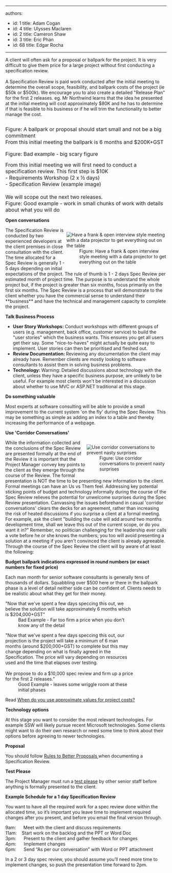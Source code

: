 

---
authors:
  - id: 1
    title: Adam Cogan
  - id: 4
    title: Ulysses Maclaren
  - id: 2
    title: Cameron Shaw
  - id: 3
    title: Eric Phan
  - id: 68
    title: Edgar Rocha
---




<span class='intro'> A client will often ask for a proposal or&#160;ballpark for the project. It is very difficult to give them price for a large project without first conducting a specification review.&#160;<br><br>A Specification Review is paid work conducted after the initial meeting to determine the overall scope, feasibility, and ballpark costs of the project (ie $50k or $500k). We encourage you to also create a detailed &quot;Release Plan&quot; for the first 2 releases. eg. Mr Northwind learns that the idea he presented at the initial meeting will cost approximately $80K and he has to determine if that is feasible to his business or if he will trim the functionality to better manage the cost.  </span>

<p align="left"><img src="/PublishingImages/proposal.jpg" alt="" /> </p>
<font class="ms-rteCustom-FigureNormal" size="+0">Figure&#58; A ballpark or proposal should start small and not be a big commitment</font><br><font class="ms-rteCustom-GreyBox" size="+0">From this initial meeting the ballpark is 6 months and $200K+GST<br></font><br><font class="ms-rteCustom-FigureBad" size="+0">Figure&#58; Bad example - big scary figure </font><p><font class="ms-rteCustom-GreyBox" size="+0">From this initial meeting we will first need to conduct a specification review. This first step is $10K<br>- Requirements Workshop (2 x ½ days)<br>- Specification Review (example image) <br><br>We will scope out the next two releases.</font><br><font class="ms-rteCustom-FigureGood" size="+0">Figure&#58; Good example - work in small chunks of work with details about what you will do</font></p>
<p><strong>Open conversations </strong></p>
<dl class="image" style="width&#58;313px;clear&#58;right;float&#58;right;"><dt><img class="ms-rteCustom-ImageArea" alt="Have a frank &amp; open interview style meeting with a data projector to get everything out on the table" src="/PublishingImages/ProjectManagement_OpenMeeting.jpg" border="0" /> </dt>
<dd><span class="ms-rteCustom-FigureNormal">Figure&#58; Have a frank &amp; open interview style meeting with a data projector to get everything out on the table</span> </dd></dl>
<p>The Specification Review is conducted by two experienced developers at the client premises in close consultation with the client. The time allocated for a Spec Review is generally 1 - 5 days depending on initial expectations of the project. The rule of thumb is 1 - 2 days Spec Review per estimated month of project time. The purpose is to understand the whole project but, if the project is greater than six months, focus primarily on the first six months. The Spec Review is a process that will demonstrate to the client whether you have the commercial sense to understand their **business** and have the technical and management capacity to complete the project.</p>
<p><strong>Talk Business Process</strong> </p>
<ul><li><strong>User Story Workshops&#58; </strong>Conduct workshops with different groups of users (e.g. management, back office, customer service) to build the &quot;user stories&quot; which the business wants. This ensures you get all users get their say. Some &quot;nice-to-haves&quot; might actually be quite easy to implement. User stories can then be prioritised and fleshed out. </li>
<li><strong>Review Documentation&#58; </strong>Reviewing any documentation the client may already have. Remember clients are mostly looking to software consultants to assist them in solving business problems. </li>
<li><strong>Technology&#58; </strong>Warning&#58; Detailed discussions about technology with the client, unless they have a specific business purpose, are unlikely to be useful. For example most clients won't be interested in a discussion about whether to use MVC or ASP.NET traditional at this stage. </li></ul>
<p><strong>Do something valuable</strong> </p>
<p>Most experts at software consulting will be able to provide a small improvement to the current system 'on the fly' during the Spec Review. This may be something as simple as adding an index to a table and thereby increasing the performance of a webpage. </p>
<p><strong>Use 'Corridor Conversations'</strong> </p>
<dl class="image" style="width&#58;250px;clear&#58;right;float&#58;right;"><dt><img class="ms-rteCustom-ImageArea" alt="Use corridor conversations to prevent nasty surprises" src="/PublishingImages/ProjectManagement_Suprise.jpg" border="0" /> </dt>
<dd><span class="ms-rteCustom-FigureNormal">Figure&#58; Use corridor conversations to prevent nasty surprises </span></dd></dl>
<p>While the information collected and the conclusions of the Spec Review are presented formally at the end of the Review it is important that the Project Manager convey key points to the client as they emerge through the course of the Review. The formal presentation is NOT the time to be presenting new information to the client. Formal meetings can have an Us vs Them feel. Addressing key potential sticking points of budget and technology informally during the course of the Spec Review relieves the potential for unwelcome surprises during the Spec Review presentation. Canvassing the issues beforehand in casual 'corridor conversations' clears the decks for an agreement, rather than increasing the risk of heated discussions if you surprise a client at a formal meeting. For example, ask the client &quot;building the cube will add around two months development time, shall we leave this out of the current scope, or do you want it in?&quot; Remember, no politician challenging for the leadership ever calls a vote before he or she knows the numbers; you too will avoid presenting a solution at a meeting if you aren't convinced the client is already agreeable. Through the course of the Spec Review the client will by aware of at least the following&#58; </p>
<p><strong>Budget ballpark indications expressed in round numbers (or exact numbers for fixed price)</strong> </p>
<p>Each man month for senior software consultants is generally tens of thousands of dollars. Squabbling over $500 here or there in the ballpark phase is a level of detail neither side can be confident of. Clients needs to be realistic about what they get for their money. </p>
<dl class="badCode" style="margin-right&#58;20%;"><dt>&quot;Now that we've spent a few days speccing this out, we believe the solution will take approximately 6 months which is $204,000+GST&quot; </dt>
<dd>Bad Example - Far too firm a price when you don't know any of the detail </dd></dl>
<dl class="goodCode" style="margin-right&#58;20%;"><dt>&quot;Now that we've spent a few days speccing this out, our projection is the project will take a minimum of 6 man months (around $200,000+GST) to complete but this may change depending on what is finally agreed in the Specification. The price will vary depending on resources used and the time that elapses over testing. <br><br>We propose to do a $10,000 spec review and&#160;firm up a price for the first&#160;2 releases.&quot; </dt>
<dd>Good Example - leaves some wriggle room at these initial phases </dd></dl>
<p>Read <a href="http&#58;//www.ssw.com.au/ssw/standardsinternal/inductiontraining/inductionsalespeople.aspx#Use-approximate-values">When do you use approximate values for project costs?</a></p>
<p><strong>Technology options</strong> </p>
<p>At this stage you want to consider the most relevant technologies. For example SSW will likely pursue recent Microsoft technologies. Some clients might want to do their own research or need some time to think about their options before agreeing to newer technologies. </p>
<p><strong>Proposal</strong></p>
<p>You should follow <a href="http&#58;//www.ssw.com.au/ssw/Standards/Rules/RulesToBetterProposals.aspx">Rules to Better Proposals </a>when documenting a Specification Review.</p>
<p><strong>Test Please</strong> </p>
<p>The Project Manager must run a <a href="/do-you-conduct-a-＂test-please＂-internally-and-then-with-the-client">test please</a> by other senior staff before anything is formally presented to the client.</p>
<p><strong>Example Schedule for a 1 day Specification&#160;Review</strong></p><p>You want to have all the required work for a spec review done within the allocated time, so it’s important you leave time to implement required changes after you present, and before you email the final version through.</p><p>9am&#58;&#160;&#160;&#160;&#160;&#160; Meet with the client and discuss requirements<br>11am&#58;&#160;&#160;&#160; Start work on the backlog and the PPT or Word Doc<br>3pm&#58;&#160;&#160;&#160;&#160;&#160; Present to the client and gather feedback for changes<br>4pm&#58;&#160;&#160;&#160;&#160;&#160; Implement changes<br>6pm&#58;&#160;&#160;&#160;&#160;&#160; Send “As per our conversation” with Word or PPT attachment</p><p>In a 2 or 3 day spec review, you should assume you’ll need more time to implement changes, so push the presentation time forward to 2pm.</p>



